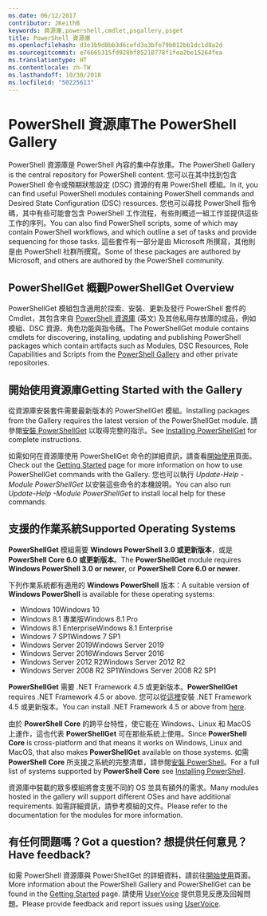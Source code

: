 ```yaml
---
ms.date: 06/12/2017
contributor: JKeithB
keywords: 資源庫,powershell,cmdlet,psgallery,psget
title: PowerShell 資源庫
ms.openlocfilehash: d3e3b9d8bb3d6cefd3a3bfe79b012bb1dc1d8a2d
ms.sourcegitcommit: e76665315fd928bf85210778f1fea2be15264fea
ms.translationtype: HT
ms.contentlocale: zh-TW
ms.lasthandoff: 10/30/2018
ms.locfileid: "50225613"
---
```

# <a name="the-powershell-gallery"></a><span data-ttu-id="47451-103">PowerShell 資源庫</span><span class="sxs-lookup"><span data-stu-id="47451-103">The PowerShell Gallery</span></span>

<span data-ttu-id="47451-104">PowerShell 資源庫是 PowerShell 內容的集中存放庫。</span><span class="sxs-lookup"><span data-stu-id="47451-104">The PowerShell Gallery is the central repository for PowerShell content.</span></span> <span data-ttu-id="47451-105">您可以在其中找到包含 PowerShell 命令或預期狀態設定 (DSC) 資源的有用 PowerShell 模組。</span><span class="sxs-lookup"><span data-stu-id="47451-105">In it, you can find useful PowerShell modules containing PowerShell commands and Desired State Configuration (DSC) resources.</span></span>
<span data-ttu-id="47451-106">您也可以尋找 PowerShell 指令碼，其中有些可能會包含 PowerShell 工作流程，有些則概述一組工作並提供這些工作的序列。</span><span class="sxs-lookup"><span data-stu-id="47451-106">You can also find PowerShell scripts, some of which may contain PowerShell workflows, and which outline a set of tasks and provide sequencing for those tasks.</span></span> <span data-ttu-id="47451-107">這些套件有一部分是由 Microsoft 所撰寫，其他則是由 PowerShell 社群所撰寫。</span><span class="sxs-lookup"><span data-stu-id="47451-107">Some of these packages are authored by Microsoft, and others are authored by the PowerShell community.</span></span>

## <a name="powershellget-overview"></a><span data-ttu-id="47451-108">PowerShellGet 概觀</span><span class="sxs-lookup"><span data-stu-id="47451-108">PowerShellGet Overview</span></span>

<span data-ttu-id="47451-109">PowerShellGet 模組包含適用於探索、安裝、更新及發行 PowerShell 套件的 Cmdlet，其包含來自 [PowerShell 資源庫](https://www.PowerShellGallery.com) \(英文\) 及其他私用存放庫的成品，例如模組、DSC 資源、角色功能與指令碼。</span><span class="sxs-lookup"><span data-stu-id="47451-109">The PowerShellGet module contains cmdlets for discovering, installing, updating and publishing PowerShell packages which contain artifacts such as Modules, DSC Resources, Role Capabilities and Scripts from the [PowerShell Gallery](https://www.PowerShellGallery.com) and other private repositories.</span></span>

## <a name="getting-started-with-the-gallery"></a><span data-ttu-id="47451-110">開始使用資源庫</span><span class="sxs-lookup"><span data-stu-id="47451-110">Getting Started with the Gallery</span></span>

<span data-ttu-id="47451-111">從資源庫安裝套件需要最新版本的 PowerShellGet 模組。</span><span class="sxs-lookup"><span data-stu-id="47451-111">Installing packages from the Gallery requires the latest version of the PowerShellGet module.</span></span>
<span data-ttu-id="47451-112">請參閱[安裝 PowerShellGet](installing-psget.md) 以取得完整的指示。</span><span class="sxs-lookup"><span data-stu-id="47451-112">See [Installing PowerShellGet](installing-psget.md) for complete instructions.</span></span>

<span data-ttu-id="47451-113">如需如何在資源庫使用 PowerShellGet 命令的詳細資訊，請查看[開始使用](getting-started.md)頁面。</span><span class="sxs-lookup"><span data-stu-id="47451-113">Check out the [Getting Started](getting-started.md) page for more information on how to use PowerShellGet commands with the Gallery.</span></span> <span data-ttu-id="47451-114">您也可以執行 *Update-Help -Module PowerShellGet* 以安裝這些命令的本機說明。</span><span class="sxs-lookup"><span data-stu-id="47451-114">You can also run *Update-Help -Module PowerShellGet* to install local help for these commands.</span></span>

## <a name="supported-operating-systems"></a><span data-ttu-id="47451-115">支援的作業系統</span><span class="sxs-lookup"><span data-stu-id="47451-115">Supported Operating Systems</span></span>

<span data-ttu-id="47451-116">**PowerShellGet** 模組需要 **Windows PowerShell 3.0 或更新版本**，或是 **PowerShell Core 6.0 或更新版本**。</span><span class="sxs-lookup"><span data-stu-id="47451-116">The **PowerShellGet** module requires **Windows PowerShell 3.0 or newer**, or **PowerShell Core 6.0 or newer**.</span></span>

<span data-ttu-id="47451-117">下列作業系統都有適用的 **Windows PowerShell** 版本：</span><span class="sxs-lookup"><span data-stu-id="47451-117">A suitable version of **Windows PowerShell** is available for these operating systems:</span></span>

- <span data-ttu-id="47451-118">Windows 10</span><span class="sxs-lookup"><span data-stu-id="47451-118">Windows 10</span></span>
- <span data-ttu-id="47451-119">Windows 8.1 專業版</span><span class="sxs-lookup"><span data-stu-id="47451-119">Windows 8.1 Pro</span></span>
- <span data-ttu-id="47451-120">Windows 8.1 Enterprise</span><span class="sxs-lookup"><span data-stu-id="47451-120">Windows 8.1 Enterprise</span></span>
- <span data-ttu-id="47451-121">Windows 7 SP1</span><span class="sxs-lookup"><span data-stu-id="47451-121">Windows 7 SP1</span></span>
- <span data-ttu-id="47451-122">Windows Server 2019</span><span class="sxs-lookup"><span data-stu-id="47451-122">Windows Server 2019</span></span>
- <span data-ttu-id="47451-123">Windows Server 2016</span><span class="sxs-lookup"><span data-stu-id="47451-123">Windows Server 2016</span></span>
- <span data-ttu-id="47451-124">Windows Server 2012 R2</span><span class="sxs-lookup"><span data-stu-id="47451-124">Windows Server 2012 R2</span></span>
- <span data-ttu-id="47451-125">Windows Server 2008 R2 SP1</span><span class="sxs-lookup"><span data-stu-id="47451-125">Windows Server 2008 R2 SP1</span></span>

<span data-ttu-id="47451-126">**PowerShellGet** 需要 .NET Framework 4.5 或更新版本。</span><span class="sxs-lookup"><span data-stu-id="47451-126">**PowerShellGet** requires .NET Framework 4.5 or above.</span></span> <span data-ttu-id="47451-127">您可以從[這裡](https://msdn.microsoft.com/library/5a4x27ek.aspx)安裝 .NET Framework 4.5 或更新版本。</span><span class="sxs-lookup"><span data-stu-id="47451-127">You can install .NET Framework 4.5 or above from [here](https://msdn.microsoft.com/library/5a4x27ek.aspx).</span></span>

<span data-ttu-id="47451-128">由於 **PowerShell Core** 的跨平台特性，使它能在 Windows、Linux 和 MacOS 上運作，這也代表 **PowerShellGet** 可在那些系統上使用。</span><span class="sxs-lookup"><span data-stu-id="47451-128">Since **PowerShell Core** is cross-platform and that means it works on Windows, Linux and MacOS, that also makes **PowerShellGet** available on those systems.</span></span> <span data-ttu-id="47451-129">如需 **PowerShell Core** 所支援之系統的完整清單，請參閱[安裝 PowerShell](/powershell/scripting/setup/installing-powershell)。</span><span class="sxs-lookup"><span data-stu-id="47451-129">For a full list of systems supported by **PowerShell Core** see [Installing PowerShell](/powershell/scripting/setup/installing-powershell).</span></span>

<span data-ttu-id="47451-130">資源庫中裝載的眾多模組將會支援不同的 OS 並具有額外的需求。</span><span class="sxs-lookup"><span data-stu-id="47451-130">Many modules hosted in the gallery will support different OSes and have additional requirements.</span></span> <span data-ttu-id="47451-131">如需詳細資訊，請參考模組的文件。</span><span class="sxs-lookup"><span data-stu-id="47451-131">Please refer to the documentation for the modules for more information.</span></span>

## <a name="got-a-question-have-feedback"></a><span data-ttu-id="47451-132">有任何問題嗎？</span><span class="sxs-lookup"><span data-stu-id="47451-132">Got a question?</span></span> <span data-ttu-id="47451-133">想提供任何意見？</span><span class="sxs-lookup"><span data-stu-id="47451-133">Have feedback?</span></span>

<span data-ttu-id="47451-134">如需 PowerShell 資源庫與 PowerShellGet 的詳細資料，請前往[開始使用](getting-started.md)頁面。</span><span class="sxs-lookup"><span data-stu-id="47451-134">More information about the PowerShell Gallery and PowerShellGet can be found in the [Getting Started](getting-started.md) page.</span></span> <span data-ttu-id="47451-135">請使用 [UserVoice](http://windowsserver.uservoice.com/forums/301869-powershell) 提供意見反應及回報問題。</span><span class="sxs-lookup"><span data-stu-id="47451-135">Please provide feedback and report issues using [UserVoice](http://windowsserver.uservoice.com/forums/301869-powershell).</span></span>
